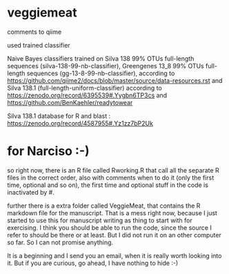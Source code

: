 # veggiemeat



comments to qiime

used trained classifier 

Naive Bayes classifiers trained on Silva 138 99% OTUs full-length sequences (silva-138-99-nb-classifier), 
Greengenes 13_8 99% OTUs full-length sequences (gg-13-8-99-nb-classifier), according to https://github.com/qiime2/docs/blob/master/source/data-resources.rst
and Silva 138.1 (full-length-uniform-classifier) according to https://zenodo.org/record/6395539#.Yygbn6TP3cs and https://github.com/BenKaehler/readytowear

Silva 138.1 database for R and blast : https://zenodo.org/record/4587955#.Yz1zz7bP2Uk


# for Narciso :-)

so right now, there is an R file called Rworking.R that call all the separate R files in the correct order, also with comments when to do it (only the first time, optional and so on), the first time and optional stuff in the code is inactivated by #.

further there is a extra folder called VeggieMeat, that contains the R markdown file for the manuscript. That is a mess right now, because I just started to use this for manuscript writing as thing to start with for exercising.
I think you should be able to run the code, since the source I refer to should be there or at least. But I did not run it on an other computer so far. So I can not promise anything.

It is a beginning and I send you an email, when it is really worth looking into it. But if you are curious, go ahead, I have nothing to hide :-)
